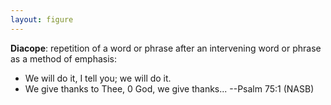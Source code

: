 ```yaml
---
layout: figure
---
```


**Diacope**: repetition of a word or phrase after an intervening word or phrase as a method of emphasis:

 - We will do it, I tell you; we will do it.
 - We give thanks to Thee, 0 God, we give thanks... --Psalm 75:1 (NASB)